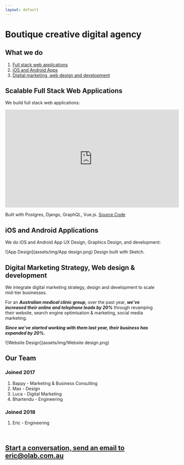 ```yaml
---
layout: default
---
```


# Boutique creative digital agency

## What we do

1. [Full stack web applications](#scalable-full-stack-web-applications)
2. [iOS and Android Apps](#ios-and-android-applications)
3. [Digital marketing, web design and development](#digital-marketing-strategy-web-design--development)

## Scalable Full Stack Web Applications

We build full stack web applications:

<iframe width="560" height="315" src="https://www.youtube.com/embed/hfGPJ2uNRt0" frameborder="0" allow="autoplay; encrypted-media" allowfullscreen></iframe>

Built with Postgres, Django, GraphQL, Vue.js. [Source Code](https://github.com/oLabHQ/role_model/blob/master/common/models.py)

## iOS and Android Applications

We do iOS and Android App UX Design, Graphics Design, and development:

![App Design](assets/img/App design.png)
Design built with Sketch.

## Digital Marketing Strategy, Web design & development

We integrate digital marketing strategy, design and development to scale mid-tier businesses.

For an ***Australian medical clinic group***, over the past year, ***we've increased their online and telephone leads by 20%*** through revamping their website, search engine optimisation & marketing, social media marketing.

***Since we've started working with them last year, their business has expanded by 20%.***

![Website Design](assets/img/Website design.png)


## Our Team

### Joined 2017

1. Bappy - Marketing & Business Consulting
2. Max - Design
3. Luca - Digital Marketing
4. Bhartendu - Engineering

### Joined 2018
1. Eric - Engineering


<br>

## [Start a conversation, send an email to eric@olab.com.au](mailto:eric@olab.com.au)
